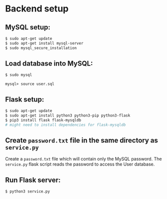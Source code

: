 # Backend setup

## MySQL setup:

```bash
$ sudo apt-get update
$ sudo apt-get install mysql-server
$ sudo mysql_secure_installation
```

## Load database into MySQL:


```bash
$ sudo mysql
```
```
mysql> source user.sql
```

## Flask setup:

```bash
$ sudo apt-get update
$ sudo apt-get install python3 python3-pip python3-flask
$ pip3 install flask flask-mysqldb 
# might need to install dependencies for flask-mysqldb
```

## Create `password.txt` file in the same directory as `service.py`

Create a `password.txt` file which will contain only the MySQL password.
The `service.py` flask script reads the password to access the User database.

## Run Flask server:

```bash
$ python3 service.py
```
